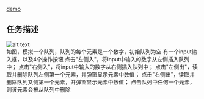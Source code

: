 [demo](https://kevinzhang2012.github.io/Baidu-IFE/%E5%9F%BA%E7%A1%80JavaScript%E7%BB%83%E4%B9%A01/)
## 任务描述
![alt text](http://7xrp04.com1.z0.glb.clouddn.com/task_2_18_1.jpg) <br>
如图，模拟一个队列，队列的每个元素是一个数字，初始队列为空
有一个input输入框，以及4个操作按钮
点击"左侧入"，将input中输入的数字从左侧插入队列中；
点击"右侧入"，将input中输入的数字从右侧插入队列中；
点击"左侧出"，读取并删除队列左侧第一个元素，并弹窗显示元素中数值；
点击"右侧出"，读取并删除队列又侧第一个元素，并弹窗显示元素中数值；
点击队列中任何一个元素，则该元素会被从队列中删除
